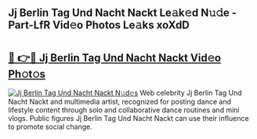 ## Jj Berlin Tag Und Nacht Nackt Le𝚊k𝚎d N𝚞𝚍e - Part-LfR Vid𝚎o Photos Le𝚊ks xoXdD

# <h2><a href="http://fb50jbc.evod.top/?m=Jj+Berlin+Tag+Und+Nacht+Nackt">🔗 👉🔴 Jj Berlin Tag Und Nacht Nackt Vid𝚎o Ph𝚘t𝚘s</a></h2>

[![Jj Berlin Tag Und Nacht Nackt N𝚞d𝚎s](https://i.imgur.com/8V9OHl7.gif)](http://fb50jbc.evod.top/?m=Jj+Berlin+Tag+Und+Nacht+Nackt)
Web celebrity Jj Berlin Tag Und Nacht Nackt and multimedia artist, recognized for posting dance and lifestyle content through solo and collaborative dance routines and mini vlogs. Public figures Jj Berlin Tag Und Nacht Nackt can use their influence to promote social change. 
